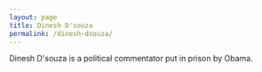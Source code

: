 ```yaml
---
layout: page
title: Dinesh D'souza
permalink: /dinesh-dsouza/
---
```


Dinesh D'souza is a political commentator put in prison by Obama.